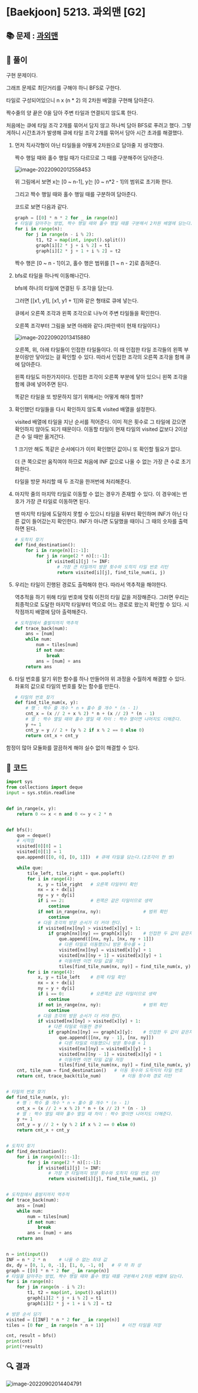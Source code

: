 # [Baekjoon] 5213. 과외맨 [G2]

## 📚 문제 : [과외맨](https://www.acmicpc.net/problem/5213)

## 📖 풀이

구현 문제이다.

그래프 문제로 최단거리를 구해야 하니 BFS로 구한다.

타일로 구성되어있으니 n x (n * 2) 의 2차원 배열을 구현해 담아준다.

짝수줄의 양 끝은 0을 담아 주변 타일과 연결되지 않도록 한다.

처음에는 큐에 타일 조각 2개를 묶어서 담지 않고 하나씩 담아 BFS로 푸려고 했다. 그렇게하니 시간초과가 발생해 큐에 타일 조각 2개를 묶어서 담아 시간 초과를 해결했다.

1. 먼저 직사각형이 아닌 타일들을 어떻게 2차원으로 담아줄 지 생각했다.

   짝수 행일 때와 홀수 행일 때가 다르므로 그 때를 구분해주어 담아준다.

   ![image-20220902012558453](README.assets/image-20220902012558453.png)

   위 그림에서 보면 x는 [0 ~ n-1], y는 [0 ~ n*2 - 1]의 범위로 초기화 한다.

   그리고 짝수 행일 때와 홀수 행일 때를 구분하여 담아준다.

   코드로 보면 다음과 같다.

   ```python
   graph = [[0] * n * 2 for _ in range(n)]
   # 타일을 담아주는 방법, 짝수 행일 때와 홀수 행일 때를 구분해서 2차원 배열에 담는다.
   for i in range(n):
       for j in range(n - i % 2):
           t1, t2 = map(int, input().split())
           graph[i][2 * j + i % 2] = t1
           graph[i][2 * j + 1 + i % 2] = t2
   ```

   짝수 행은 [0 ~ n - 1]이고, 홀수 행은 범위를 [1 ~ n - 2]로 좁혀준다.

2. bfs로 타일을 하나씩 이동해나간다.

   bfs에 하나의 타일에 연결된 두 조각을 담는다.

   그러면 [[x1, y1], [x1, y1 + 1]]와 같은 형태로 큐에 넣는다.

   큐에서 오른쪽 조각과 왼쪽 조각으로 나누어 주변 타일들을 확인한다.

   오른쪽 조각부터 그림을 보면 아래와 같다.(파란색이 현재 타일이다.)

   ![image-20220902013415880](README.assets/image-20220902013415880.png)

   오른쪽, 위, 아래 타일들이 인접한 타일들이다. 이 때 인접한 타일 조각들의 왼쪽 부분이랑만 닿아있는 걸 확인할 수 있다. 따라서 인접한 조각의 오른쪽 조각을 함께 큐에 담아준다.

   왼쪽 타일도 마찬가지이다. 인접한 조각이 오른쪽 부분에 닿아 있으니 왼쪽 조각을 함께 큐에 넣어주면 된다.

   똑같은 타일을 또 방문하지 않기 위해서는 어떻게 해야 할까?

3. 확인했던 타일들을 다시 확인하지 않도록 visited 배열을 설정한다.

   visited 배열에 타일을 지난 순서를 적어준다. 이미 적은 횟수로 그 타일에 갔으면 확인하지 않아도 되기 때문이다. 이동할 타일이 현재 타일의 visited 값보다 2이상 큰 수 일 때만 옮겨간다.

   1 크기만 해도 똑같은 순서에다가 이미 확인했던 값이니 또 확인할 필요가 없다.

   더 큰 쪽으로만 움직여야 하므로 처음에 INF 값으로 나올 수 없는 가장 큰 수로 초기화한다.

   타일을 방문 처리할 때 두 조각을 한꺼번에 처리해준다.

4. 마지막 줄의 마지막 타일로 이동할 수 없는 경우가 존재할 수 있다. 이 경우에는 번호가 가장 큰 타일로 이동하면 된다.

   맨 마지막 타일에 도달하지 못할 수 있으니 타일을 뒤부터 확인하며 INF가 아닌 다른 값이 들어갔는지 확인한다. INF가 아니면 도달했을 때이니 그 때의 숫자를 출력하면 된다.

   ```python
   # 도착지 찾기
   def find_destination():
       for i in range(n)[::-1]:
           for j in range(2 * n)[::-1]:
               if visited[i][j] != INF:
                   # 가장 큰 타일까지 방문 횟수와 도착지 타일 번호 리턴
                   return visited[i][j], find_tile_num(i, j)
   ```

   

5. 우리는 타일이 진행된 경로도 출력해야 한다. 따라서 역추적을 해야한다.

   역추적을 하기 위해 타일 번호에 맞춰 이전의 타일 값을 저장해준다. 그러면 우리는 최종적으로 도달한 마지막 타일부터 역으로 어느 경로로 왔는지 확인할 수 있다. 시작점까지 배열에 담아 출력해준다.

   ```python
   # 도착점에서 출발지까지 역추적
   def trace_back(num):
       ans = [num]
       while num:
           num = tiles[num]
           if not num:
               break
           ans = [num] + ans
       return ans
   ```

   

6. 타일 번호를 알기 위한 함수를 하나 만들어야 위 과정을 수월하게 해결할 수 있다. 좌표의 값으로 타일의 번호를 찾는 함수를 만든다.

   ```python
   # 타일의 번호 찾기
   def find_tile_num(x, y):
       # 행 : 짝수 줄 개수 * n + 홀수 줄 개수 * (n - 1)
       cnt_x = (x // 2 + x % 2) * n + (x // 2) * (n - 1)
       # 열 : 짝수 열일 때와 홀수 열일 때 차이 : 짝수 열이면 나머지도 더해준다.
       y += 1
       cnt_y = y // 2 + (y % 2 if x % 2 == 0 else 0)
       return cnt_x + cnt_y
   ```

함정이 많아 모듈화를 깔끔하게 해야 실수 없이 해결할 수 있다.

## 📒 코드

```python
import sys
from collections import deque
input = sys.stdin.readline


def in_range(x, y):
    return 0 <= x < n and 0 <= y < 2 * n


def bfs():
    que = deque()
    # 시작점
    visited[0][0] = 1
    visited[0][1] = 1
    que.append([[0, 0], [0, 1]])  # 큐에 타일을 담는다.(2조각이 한 쌍)

    while que:
        tile_left, tile_right = que.popleft()
        for i in range(4):
            x, y = tile_right   # 오른쪽 타일부터 확인
            nx = x + dx[i]
            ny = y + dy[i]
            if i == 2:          # 왼쪽은 같은 타일이므로 생략
                continue
            if not in_range(nx, ny):                # 범위 확인
                continue
            # 다음 조각의 방문 순서가 더 커야 한다.
            if visited[nx][ny] > visited[x][y] + 1:
                if graph[nx][ny] == graph[x][y]:    # 인접한 두 값이 같은지 확인
                    que.append([[nx, ny], [nx, ny + 1]])
                    # 다른 타일로 이동했으니 방문 횟수를 + 1
                    visited[nx][ny] = visited[x][y] + 1
                    visited[nx][ny + 1] = visited[x][y] + 1
                    # 이동하면 이전 타일 값을 저장
                    tiles[find_tile_num(nx, ny)] = find_tile_num(x, y)
        for i in range(4):
            x, y = tile_left    # 왼쪽 타일 확인
            nx = x + dx[i]
            ny = y + dy[i]
            if i == 0:          # 오른쪽은 같은 타일이므로 생략
                continue
            if not in_range(nx, ny):                # 범위 확인
                continue
            # 다음 조각의 방문 순서가 더 커야 한다.
            if visited[nx][ny] > visited[x][y] + 1:
                # 다른 타일로 이동한 경우
                if graph[nx][ny] == graph[x][y]:    # 인접한 두 값이 같은지 확인
                    que.append([[nx, ny - 1], [nx, ny]])
                    # 다른 타일로 이동했으니 방문 횟수를 + 1
                    visited[nx][ny] = visited[x][y] + 1
                    visited[nx][ny - 1] = visited[x][y] + 1
                    # 이동하면 이전 타일 값을 저장
                    tiles[find_tile_num(nx, ny)] = find_tile_num(x, y)
    cnt, tile_num = find_destination()   # 이동 횟수와 도착지의 타일 번호
    return cnt, trace_back(tile_num)        # 이동 횟수와 경로 리턴


# 타일의 번호 찾기
def find_tile_num(x, y):
    # 행 : 짝수 줄 개수 * n + 홀수 줄 개수 * (n - 1)
    cnt_x = (x // 2 + x % 2) * n + (x // 2) * (n - 1)
    # 열 : 짝수 열일 때와 홀수 열일 때 차이 : 짝수 열이면 나머지도 더해준다.
    y += 1
    cnt_y = y // 2 + (y % 2 if x % 2 == 0 else 0)
    return cnt_x + cnt_y


# 도착지 찾기
def find_destination():
    for i in range(n)[::-1]:
        for j in range(2 * n)[::-1]:
            if visited[i][j] != INF:
                # 가장 큰 타일까지 방문 횟수와 도착지 타일 번호 리턴
                return visited[i][j], find_tile_num(i, j)


# 도착점에서 출발지까지 역추적
def trace_back(num):
    ans = [num]
    while num:
        num = tiles[num]
        if not num:
            break
        ans = [num] + ans
    return ans


n = int(input())
INF = n * 2 * n     # 나올 수 없는 최대 값
dx, dy = [0, 1, 0, -1], [1, 0, -1, 0]   # 우 하 좌 상
graph = [[0] * n * 2 for _ in range(n)]
# 타일을 담아주는 방법, 짝수 행일 때와 홀수 행일 때를 구분해서 2차원 배열에 담는다.
for i in range(n):
    for j in range(n - i % 2):
        t1, t2 = map(int, input().split())
        graph[i][2 * j + i % 2] = t1
        graph[i][2 * j + 1 + i % 2] = t2

# 방문 순서 담기
visited = [[INF] * n * 2 for _ in range(n)]
tiles = [0 for _ in range(n * n + 1)]       # 이전 타일을 저장

cnt, result = bfs()
print(cnt)
print(*result)

```

## 🔍 결과

![image-20220902014404791](README.assets/image-20220902014404791.png)
